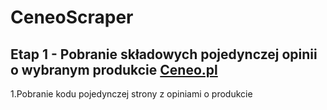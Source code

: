 # CeneoScraper
## Etap 1 - Pobranie składowych pojedynczej opinii o wybranym produkcie [Ceneo.pl](https://www.ceneo.pl/)
1.Pobranie kodu pojedynczej strony z opiniami o produkcie 